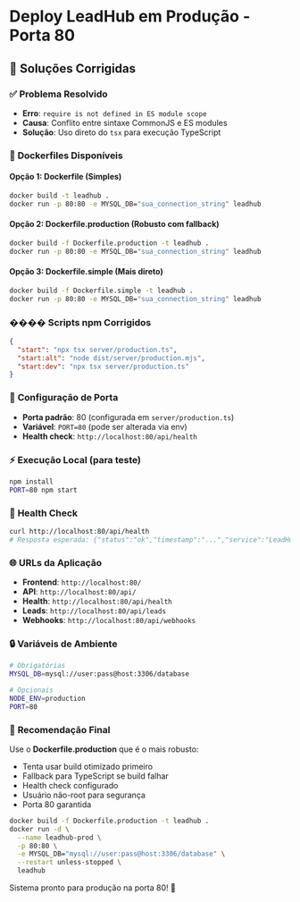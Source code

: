 # Deploy LeadHub em Produção - Porta 80

## 🚀 Soluções Corrigidas

### ✅ **Problema Resolvido**
- **Erro**: `require is not defined in ES module scope`
- **Causa**: Conflito entre sintaxe CommonJS e ES modules
- **Solução**: Uso direto do `tsx` para execução TypeScript

### 🐳 **Dockerfiles Disponíveis**

#### Opção 1: Dockerfile (Simples)
```bash
docker build -t leadhub .
docker run -p 80:80 -e MYSQL_DB="sua_connection_string" leadhub
```

#### Opção 2: Dockerfile.production (Robusto com fallback)
```bash
docker build -f Dockerfile.production -t leadhub .
docker run -p 80:80 -e MYSQL_DB="sua_connection_string" leadhub
```

#### Opção 3: Dockerfile.simple (Mais direto)
```bash
docker build -f Dockerfile.simple -t leadhub .
docker run -p 80:80 -e MYSQL_DB="sua_connection_string" leadhub
```

### ���� **Scripts npm Corrigidos**
```json
{
  "start": "npx tsx server/production.ts",
  "start:alt": "node dist/server/production.mjs", 
  "start:dev": "npx tsx server/production.ts"
}
```

### 🔧 **Configuração de Porta**
- **Porta padrão**: 80 (configurada em `server/production.ts`)
- **Variável**: `PORT=80` (pode ser alterada via env)
- **Health check**: `http://localhost:80/api/health`

### ⚡ **Execução Local (para teste)**
```bash
npm install
PORT=80 npm start
```

### 🏥 **Health Check**
```bash
curl http://localhost:80/api/health
# Resposta esperada: {"status":"ok","timestamp":"...","service":"LeadHub API"}
```

### 🌐 **URLs da Aplicação**
- **Frontend**: `http://localhost:80/`
- **API**: `http://localhost:80/api/`
- **Health**: `http://localhost:80/api/health`
- **Leads**: `http://localhost:80/api/leads`
- **Webhooks**: `http://localhost:80/api/webhooks`

### 🔒 **Variáveis de Ambiente**
```bash
# Obrigatórias
MYSQL_DB=mysql://user:pass@host:3306/database

# Opcionais  
NODE_ENV=production
PORT=80
```

### 🎯 **Recomendação Final**
Use o **Dockerfile.production** que é o mais robusto:
- Tenta usar build otimizado primeiro
- Fallback para TypeScript se build falhar
- Health check configurado
- Usuário não-root para segurança
- Porta 80 garantida

```bash
docker build -f Dockerfile.production -t leadhub .
docker run -d \
  --name leadhub-prod \
  -p 80:80 \
  -e MYSQL_DB="mysql://user:pass@host:3306/database" \
  --restart unless-stopped \
  leadhub
```

Sistema pronto para produção na porta 80! 🎉
